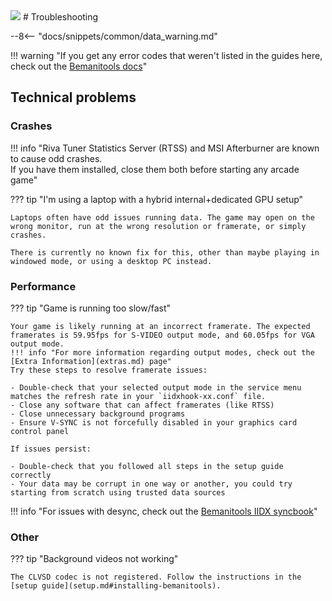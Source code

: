 <img class="header-logo" src="/img/konami/iidx/16_empress/logo.webp">
# Troubleshooting

--8<-- "docs/snippets/common/data_warning.md"

!!! warning "If you get any error codes that weren't listed in the guides here, check out the [Bemanitools docs](https://github.com/djhackersdev/bemanitools/blob/master/doc/game-error-codes.md)"

## Technical problems

### Crashes

!!! info "Riva Tuner Statistics Server (RTSS) and MSI Afterburner are known to cause odd crashes.<br>If you have them installed, close them both before starting any arcade game"

??? tip "I'm using a laptop with a hybrid internal+dedicated GPU setup"

    Laptops often have odd issues running data. The game may open on the wrong monitor, run at the wrong resolution or framerate, or simply crashes.  

    There is currently no known fix for this, other than maybe playing in windowed mode, or using a desktop PC instead. 

### Performance

??? tip "Game is running too slow/fast"

    Your game is likely running at an incorrect framerate. The expected framerates is 59.95fps for S-VIDEO output mode, and 60.05fps for VGA output mode.
    !!! info "For more information regarding output modes, check out the [Extra Information](extras.md) page"
    Try these steps to resolve framerate issues:

    - Double-check that your selected output mode in the service menu matches the refresh rate in your `iidxhook-xx.conf` file.
    - Close any software that can affect framerates (like RTSS)
    - Close unnecessary background programs
    - Ensure V-SYNC is not forcefully disabled in your graphics card control panel

    If issues persist:

    - Double-check that you followed all steps in the setup guide correctly
    - Your data may be corrupt in one way or another, you could try starting from scratch using trusted data sources

!!! info "For issues with desync, check out the [Bemanitools IIDX syncbook](https://github.com/djhackersdev/bemanitools/blob/master/doc/iidxhook/iidx-syncbook.md)"

### Other

??? tip "Background videos not working"

    The CLVSD codec is not registered. Follow the instructions in the [setup guide](setup.md#installing-bemanitools).
    
